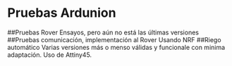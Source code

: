 # Pruebas Ardunion
##Pruebas Rover
Ensayos, pero aún no está las últimas versiones
##Pruebas comunicación, implementación al Rover
Usando NRF
##Riego automático
Varias versiones más o menso válidas y funcionale con minima adaptación. Uso de Attiny45.

